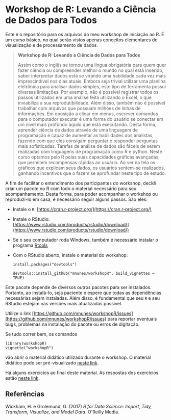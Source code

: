 # Workshop de R: Levando a Ciência de Dados para Todos

Este é o repositório para os arquivos do meu workshop de iniciação ao R. É um curso básico, no qual serão vistos apenas conceitos elementares de visualização e de processamento de dados.

> **Workshop de R: Levando a Ciência de Dados para Todos**
> 
> Assim como o inglês se tornou uma língua obrigatória para quem quer fazer ciência ou compreender melhor o mundo no qual está inserido, saber interpretar dados está se virando uma habilidade cada vez mais imprescindível nos dias atuais. Embora seja trivial utilizar uma planilha eletrônica para analisar dados simples, este tipo de ferramenta possui diversas limitações. Por exemplo, não é possível registrar todos os passos utilizados em uma análise feita utilizando o Excel, o que inviabiliza a sua reprodutibilidade. Além disso, também não é possível trabalhar com arquivos que possuam milhões de linhas de informações. Em oposição a clicar em menus, escrever comandos para o computador executar é uma forma do usuário se conectar em um nível mais profundo àquilo que está executando. Desta forma, aprender ciência de dados através de uma linguagem de programação é capaz de aumentar as habilidades dos analistas, fazendo com que eles consigam perguntar e responder perguntas mais sofisticadas. Tarefas de análise de dados são fáceis de serem realizadas com linguagens de programação como R e python. Neste curso optamos pelo R pelas suas capacidades gráficas avançadas, que permitem recompensas rápidas ao usuário. Ao ver na tela os gráficos que explicam seus dados, os usuários sentem-se realizados, ganhando incentivos que o fazem se aprofundar neste tipo de estudo.

A fim de facilitar o entendimento dos participantes do workshop, decidi criar um pacote no R com todo o material necessário para seu acompanhamento. Desta forma, para poder acompanhar o workshop ou reproduzi-lo em casa, é necessário seguir alguns passos. São eles:

- Instale o `R`: [https://cran.r-project.org/](https://cran.r-project.org/)

- Instale o RStudio: [https://www.rstudio.com/products/rstudio/download/](https://www.rstudio.com/products/rstudio/download/)

- Se o seu computador roda Windows, também é necessário instalar o programa [Rtools](https://cran.r-project.org/bin/windows/Rtools/)

- Com o RStudio aberto, instale o material do workshop:

    ```install.packages("devtools")```
    
    ```devtools::install_github("mnunes/workshopR", build_vignettes = TRUE)```
    
Este pacote depende de diversos outros pacotes para ser instalados. Portanto, ao instalá-lo, seja paciente e espere que todas as dependências necessárias sejam instaladas. Além disso, é fundamental que seu `R` e seu RStudio estejam nas versões mais atualizadas possível.

Utilize o link [https://github.com/mnunes/workshopR/issues](https://github.com/mnunes/workshopR/issues) para reportar eventuais bugs, problemas na instalação do pacote ou erros de digitação.
 
Se tudo correr bem, os comandos
    
    library(workshopR)
    vignette("workshopR")

vão abrir o material didático utilizado durante o workshop. O material didático pode ser pré-visualizado [neste link](https://htmlpreview.github.io/?https://github.com/mnunes/workshopR/blob/master/inst/doc/workshopR.html).

Há alguns exercícios ao final deste material. As respostas dos exercícios estão [neste link](https://github.com/mnunes/workshopR/blob/master/inst/doc/exercicios.R).

## Referências

Wickham, H.	e Grolemund, G. (2017) _R for Data Science: Import, Tidy, Transform, Visualize, and Model Data_. O'Reilly Media.